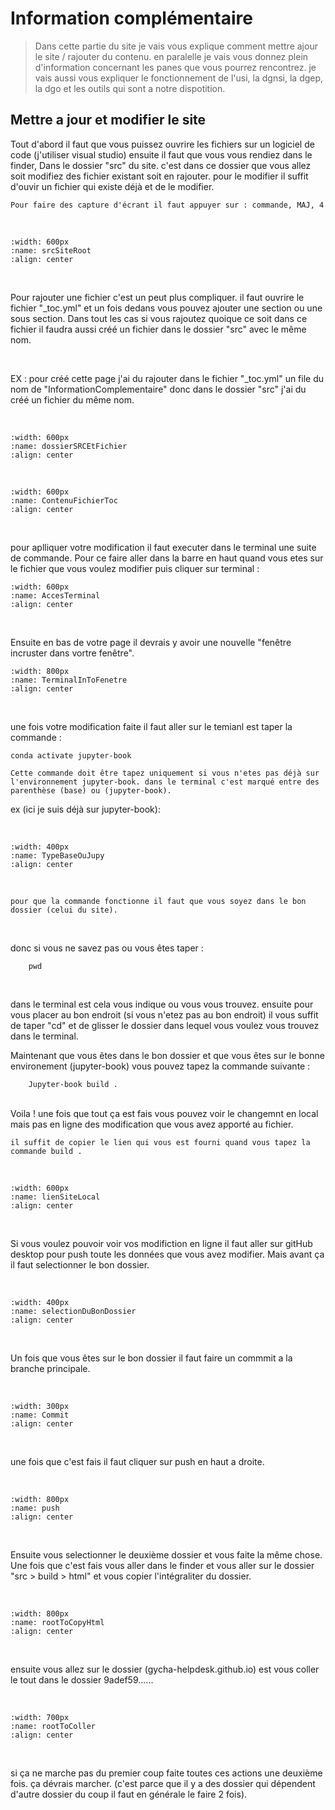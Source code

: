 # Information complémentaire

> Dans cette partie du site je vais vous explique comment mettre ajour le site / rajouter du contenu.
> en paralelle je vais vous donnez plein d'information concernant les panes que vous pourrez rencontrez.
> je vais aussi vous expliquer le fonctionnement de l'usi, la dgnsi, la dgep, la dgo et les outils qui sont a notre dispotition.

## Mettre a jour et modifier le site 


Tout d'abord il faut que vous puissez ouvrire les fichiers sur un logiciel de code (j'utiliser visual studio) ensuite il faut que vous vous rendiez dans le finder,
Dans le dossier "src" du site. c'est dans ce dossier que vous allez soit modifiez des fichier existant soit en rajouter. pour le modifier il suffit d'ouvir un fichier qui existe déjà et de le modifier.

```{note}
Pour faire des capture d'écrant il faut appuyer sur : commande, MAJ, 4
```

<br/>

```{image} images/srcSiteRoot.png
:width: 600px
:name: srcSiteRoot
:align: center
```
<br/>

Pour rajouter une fichier c'est un peut plus compliquer. il faut ouvrire le fichier "_toc.yml" et un fois dedans vous pouvez ajouter une section ou une sous section. Dans tout les cas si vous rajoutez quoique ce soit dans ce fichier il faudra aussi créé un fichier dans le dossier "src" avec le même nom.

<br/>

EX : pour créé cette page j'ai du rajouter dans le fichier "_toc.yml" un file du nom de "InformationComplementaire" donc dans le dossier "src" j'ai du créé un fichier du même nom.

<br/>

```{image} images/dossierSRCEtFichier.png
:width: 600px
:name: dossierSRCEtFichier
:align: center
```

<br/>

```{image} images/ContenuFichierToc.png
:width: 600px
:name: ContenuFichierToc
:align: center
```
<br/>

pour aplliquer votre modification il faut executer dans le terminal une suite de commande. Pour ce faire aller dans la barre en haut quand vous etes sur le fichier que vous voulez modifier puis cliquer sur terminal : <br/>

```{image} images/AccesTerminal.png
:width: 600px
:name: AccesTerminal
:align: center
```
<br/>

Ensuite en bas de votre page il devrais y avoir une nouvelle "fenêtre incruster dans vortre fenêtre".<br/>

```{image} images/TerminalInToFenetre.png
:width: 800px
:name: TerminalInToFenetre
:align: center
```
<br/>

 une fois votre modification faite il faut aller sur le temianl est taper la commande :
```shell
conda activate jupyter-book
```

```{note}
Cette commande doit être tapez uniquement si vous n'etes pas déjà sur l'environnement jupyter-book. dans le terminal c'est marqué entre des parenthèse (base) ou (jupyter-book).
```
ex (ici je suis déjà sur jupyter-book): 

<br/>

```{image} images/TypeBaseOuJupy.png
:width: 400px
:name: TypeBaseOuJupy
:align: center
```
<br/>

```{Attention}
pour que la commande fonctionne il faut que vous soyez dans le bon dossier (celui du site). 
```
<br/>

donc si vous ne savez pas ou vous êtes taper : 
```shell
    pwd
```
<br/>

dans le terminal est cela vous indique ou vous vous trouvez. ensuite pour vous placer au bon endroit (si vous n'etez pas au bon endroit) il vous suffit de taper "cd" et de glisser le dossier dans lequel vous voulez vous trouvez dans le terminal.
<br/>

Maintenant que vous êtes dans le bon dossier et que vous êtes sur le bonne environement (jupyter-book) vous pouvez tapez la commande suivante : 
```shell
    Jupyter-book build .
```
<br/>
Voila ! une fois que tout ça est fais vous pouvez voir le changemnt en local mais pas en ligne des modification que vous avez apporté au fichier.

```{note}
il suffit de copier le lien qui vous est fourni quand vous tapez la commande build .
```
<br/>

```{image} images/lienSiteLocal.png
:width: 600px
:name: lienSiteLocal
:align: center
```
<br/>

Si vous voulez pouvoir voir vos modifiction en ligne il faut aller sur gitHub desktop pour push toute les données que vous avez modifier. Mais avant ça il faut selectionner le bon dossier.

<br/>

```{image} images/selectionDuBonDossier.png
:width: 400px
:name: selectionDuBonDossier
:align: center
```

<br/>

Un fois que vous êtes sur le bon dossier il faut faire un commmit a la branche principale.

<br/>

```{image} images/Commit.png
:width: 300px
:name: Commit
:align: center
```

<br/>

une fois que c'est fais il faut cliquer sur push en haut a droite. 

<br/>

```{image} images/push.png
:width: 800px
:name: push
:align: center
```

<br/>

Ensuite vous selectionner le deuxième dossier et vous faite la même chose. Une fois que c'est fais vous aller dans le finder et vous aller sur le dossier "src > build > html" et vous copier l'intégraliter du dossier.

<br/>

```{image} images/rootToCopyHtml.png
:width: 800px
:name: rootToCopyHtml
:align: center
```

<br/>

ensuite vous allez sur le dossier (gycha-helpdesk.github.io) est vous coller le tout dans le dossier 9adef59......

<br/>

```{image} images/rootToColler.png
:width: 700px
:name: rootToColler
:align: center
```

<br/>

si ça ne marche pas du premier coup faite toutes ces actions une deuxième fois. ça dévrais marcher. (c'est parce que il y a des dossier qui dépendent d'autre dossier du coup il faut en générale le faire 2 fois).